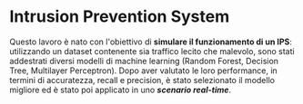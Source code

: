 # Intrusion Prevention System
Questo lavoro è nato con l'obiettivo di **simulare il funzionamento di un IPS**: utilizzando un dataset contenente sia traffico lecito che malevolo, sono stati addestrati diversi modelli di machine learning (Random Forest, Decision Tree, Multilayer Perceptron). Dopo aver valutato le loro performance, in termini di accuratezza, recall e precision, è stato selezionato il modello migliore ed è stato poi applicato in uno ***scenario real-time***.